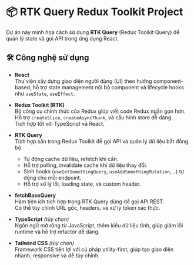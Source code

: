 # 📦 RTK Query Redux Toolkit Project

Dự án này minh họa cách sử dụng **RTK Query** (Redux Toolkit Query) để quản lý state và gọi API trong ứng dụng React.

## 🛠 Công nghệ sử dụng

- **React**  
  Thư viện xây dựng giao diện người dùng (UI) theo hướng component-based, hỗ trợ state management nội bộ component và lifecycle hooks như `useState`, `useEffect`.

- **Redux Toolkit (RTK)**  
  Bộ công cụ chính thức của Redux giúp viết code Redux ngắn gọn hơn.  
  Hỗ trợ `createSlice`, `createAsyncThunk`, và cấu hình store dễ dàng.  
  Tích hợp tốt với TypeScript và React.

- **RTK Query**  
  Tích hợp sẵn trong Redux Toolkit để gọi API và quản lý dữ liệu bất đồng bộ.  
  - Tự động cache dữ liệu, refetch khi cần.  
  - Hỗ trợ polling, invalidate cache khi dữ liệu thay đổi.  
  - Sinh hooks (`useGetSomethingQuery`, `useAddSomethingMutation`,...) tự động cho mỗi endpoint.  
  - Hỗ trợ xử lý lỗi, loading state, và custom header.

- **fetchBaseQuery**  
  Hàm tiện ích tích hợp trong RTK Query dùng để gọi API REST.  
  Có thể tùy chỉnh URL gốc, headers, và xử lý token xác thực.

- **TypeScript** *(tùy chọn)*  
  Ngôn ngữ mở rộng từ JavaScript, thêm kiểu dữ liệu tĩnh, giúp giảm lỗi runtime và hỗ trợ refactor dễ dàng.

- **Tailwind CSS** *(tùy chọn)*  
  Framework CSS tiện lợi với cú pháp utility-first, giúp tạo giao diện nhanh, responsive và dễ tùy chỉnh.